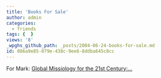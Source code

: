 ```yaml
---
title: 'Books For Sale'
author: admin
categories:
  - friends
tags: {  }
views: '8'
_wpghs_github_path: _posts/2004-06-24-books-for-sale.md
id: 086a9e85-079e-438c-9ee6-8ddba645c8cc
---
```

<p>For Mark: <a HREF="http://www.amazon.ca/exec/obidos/ASIN/0801022592/farawsoclos0a-20">Global Missiology for the 21st Century:...</a></p>
